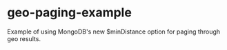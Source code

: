 geo-paging-example
==================

Example of using MongoDB's new $minDistance option for paging through geo results.

